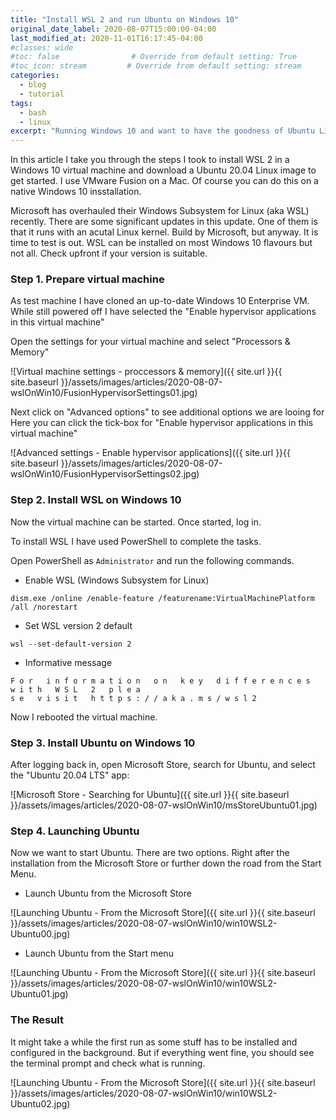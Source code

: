 ```yaml
---
title: "Install WSL 2 and run Ubuntu on Windows 10"
original_date_label: 2020-08-07T15:00:00-04:00
last_modified_at: 2020-11-01T16:17:45-04:00
#classes: wide
#toc: false                # Override from default setting: True
#toc_icon: stream         # Override from default setting: stream
categories:
  - blog
  - tutorial
tags:
  - bash
  - linux
excerpt: "Running Windows 10 and want to have the goodness of Ubuntu Linux at your fingertips? This article describes how to install WSL and Ubuntu on Windows 10."
---
```


In this article I take you through the steps I took to install WSL 2 in a Windows 10 virtual machine and download a Ubuntu 20.04 Linux image to get started. I use VMware Fusion on a Mac. Of course you can do this on a native Windows 10 insstallation.

Microsoft has overhauled their Windows Subsystem for Linux (aka WSL) recently. There are some significant updates in this update. One of them is that it runs with an acutal Linux kernel. Build by Microsoft, but anyway. It is time to test is out. WSL can be installed on most Windows 10 flavours but not all. Check upfront if your version is suitable.

### Step 1. Prepare virtual machine

As test machine I have cloned an up-to-date Windows 10 Enterprise VM. While still powered off I have selected the "Enable hypervisor applications in this virtual machine"

Open the settings for your virtual machine and select "Processors & Memory"

![Virtual machine settings - proccessors & memory]({{ site.url }}{{ site.baseurl }}/assets/images/articles/2020-08-07-wslOnWin10/FusionHypervisorSettings01.jpg)

Next click on "Advanced options" to see additional options we are looing for Here you can click the tick-box for "Enable hypervisor applications in this virtual machine"

![Advanced settings - Enable hypervisor applications]({{ site.url }}{{ site.baseurl }}/assets/images/articles/2020-08-07-wslOnWin10/FusionHypervisorSettings02.jpg)

### Step 2. Install WSL on Windows 10

Now the virtual machine can be started. Once started, log in.

To install WSL I have used PowerShell to complete the tasks.

Open PowerShell as `Administrator` and run the following commands.

- Enable WSL (Windows Subsystem for Linux)

```
dism.exe /online /enable-feature /featurename:VirtualMachinePlatform /all /norestart
```

- Set WSL version 2 default

```
wsl --set-default-version 2
```

- Informative message

```
F o r   i n f o r m a t i o n   o n   k e y   d i f f e r e n c e s   w i t h   W S L   2   p l e a 
s e   v i s i t   h t t p s : / / a k a . m s / w s l 2
```

Now I rebooted the virtual machine.

### Step 3. Install Ubuntu on Windows 10

After logging back in, open Microsoft Store, search for Ubuntu, and select the "Ubuntu 20.04 LTS" app:

![Microsoft Store - Searching for Ubuntu]({{ site.url }}{{ site.baseurl }}/assets/images/articles/2020-08-07-wslOnWin10/msStoreUbuntu01.jpg)

### Step 4. Launching Ubuntu

Now we want to start Ubuntu. There are two options. Right after the installation from the Microsoft Store or further down the road from the Start Menu.

- Launch Ubuntu from the Microsoft Store

![Launching Ubuntu - From the Microsoft Store]({{ site.url }}{{ site.baseurl }}/assets/images/articles/2020-08-07-wslOnWin10/win10WSL2-Ubuntu00.jpg)

- Launch Ubuntu from the Start menu

![Launching Ubuntu - From the Microsoft Store]({{ site.url }}{{ site.baseurl }}/assets/images/articles/2020-08-07-wslOnWin10/win10WSL2-Ubuntu01.jpg)


### The Result

It might take a while the first run as some stuff has to be installed and configured in the background. But if everything went fine, you should see the terminal prompt and check what is running.

![Launching Ubuntu - From the Microsoft Store]({{ site.url }}{{ site.baseurl }}/assets/images/articles/2020-08-07-wslOnWin10/win10WSL2-Ubuntu02.jpg)

